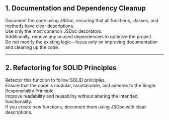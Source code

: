 
## 1. Documentation and Dependency Cleanup

Document the code using JSDoc, ensuring that all functions, classes, and methods have clear descriptions.  
Use only the most common JSDoc decorators.  
Additionally, remove any unused dependencies to optimize the project.  
Do not modify the existing logic—focus only on improving documentation and cleaning up the code.

---

## 2. Refactoring for SOLID Principles

Refactor this function to follow SOLID principles.  
Ensure that the code is modular, maintainable, and adheres to the Single Responsibility Principle.  
Improve readability and reusability without altering the intended functionality.  
If you create new functions, document them using JSDoc with clear descriptions.